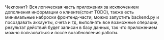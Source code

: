 Чекпоинт1:
Вся логическая часть приложения за исключением дополнения информации о клиенте(стоит TODO), также есть минимальные наброски фронтенд-части, можно запустить backend.py и посоздавать аккаунты, счета и тд, выполнять все возможные операции, результат действий будет записан в базу данных, так что приложением можно пользоваться и после возобновления работы.
